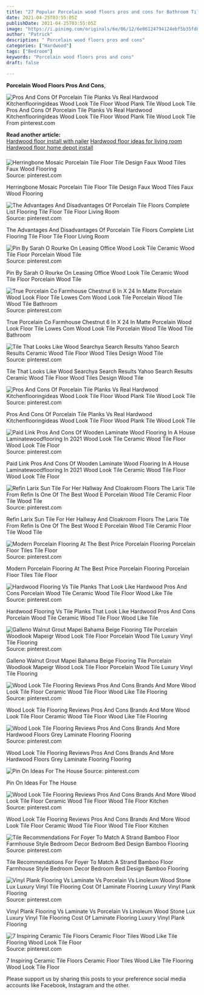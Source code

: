 ```yaml
---
title: "27 Popular Porcelain wood floors pros and cons for Bathroom Tiles"
date: 2021-04-25T03:55:05Z
publishDate: 2021-04-25T03:55:05Z
image: "https://i.pinimg.com/originals/6e/06/12/6e06124794124ebf5b35fd8a3994814e.jpg"
author: "Patrick"
description: " Porcelain wood floors pros and cons"
categories: ["Hardwood"]
tags: ["Bedroom"]
keywords: "Porcelain wood floors pros and cons"
draft: false

---
```

<!-- Head tag Code -->
**Porcelain Wood Floors Pros And Cons**, 

![Pros And Cons Of Porcelain Tile Planks Vs Real Hardwood Kitchenflooringideas Wood Look Tile Floor Wood Plank Tile Wood Look Tile](https://i.pinimg.com/564x/b9/20/fd/b920fd8d12a6bb826b85ae5c6140e245.jpg "Pros And Cons Of Porcelain Tile Planks Vs Real Hardwood Kitchenflooringideas Wood Look Tile Floor Wood Plank Tile Wood Look Tile")
Pros And Cons Of Porcelain Tile Planks Vs Real Hardwood Kitchenflooringideas Wood Look Tile Floor Wood Plank Tile Wood Look Tile From pinterest.com

**Read another article:**  
[Hardwood floor install with nailer](/hardwood-floor-install-with-nailer/)
[Hardwood floor ideas for living room](/hardwood-floor-ideas-for-living-room/)
[Hardwood floor home depot install](/hardwood-floor-home-depot-install/)




### 

 


![Herringbone Mosaic Porcelain Tile Floor Tile Design Faux Wood Tiles Faux Wood Flooring](https://i.pinimg.com/originals/5b/33/93/5b33939207f9dd7f96f6a4e267eb53a8.jpg "Herringbone Mosaic Porcelain Tile Floor Tile Design Faux Wood Tiles Faux Wood Flooring")
Source: pinterest.com

Herringbone Mosaic Porcelain Tile Floor Tile Design Faux Wood Tiles Faux Wood Flooring  

![The Advantages And Disadvantages Of Porcelain Tile Floors Complete List Flooring Tile Floor Tile Floor Living Room](https://i.pinimg.com/originals/1c/85/46/1c8546b05a342b07dd9fb1b4a9548fcf.jpg "The Advantages And Disadvantages Of Porcelain Tile Floors Complete List Flooring Tile Floor Tile Floor Living Room")
Source: pinterest.com

The Advantages And Disadvantages Of Porcelain Tile Floors Complete List Flooring Tile Floor Tile Floor Living Room  

![Pin By Sarah O Rourke On Leasing Office Wood Look Tile Ceramic Wood Tile Floor Porcelain Wood Tile](https://i.pinimg.com/originals/94/24/11/942411cc40e2a60bbe82e7790e497a34.png "Pin By Sarah O Rourke On Leasing Office Wood Look Tile Ceramic Wood Tile Floor Porcelain Wood Tile")
Source: pinterest.com

Pin By Sarah O Rourke On Leasing Office Wood Look Tile Ceramic Wood Tile Floor Porcelain Wood Tile  

![True Porcelain Co Farmhouse Chestnut 6 In X 24 In Matte Porcelain Wood Look Floor Tile Lowes Com Wood Look Tile Porcelain Wood Tile Wood Tile Bathroom](https://i.pinimg.com/600x315/38/0a/74/380a744c46c3e865ebcf356679d7d103.jpg "True Porcelain Co Farmhouse Chestnut 6 In X 24 In Matte Porcelain Wood Look Floor Tile Lowes Com Wood Look Tile Porcelain Wood Tile Wood Tile Bathroom")
Source: pinterest.com

True Porcelain Co Farmhouse Chestnut 6 In X 24 In Matte Porcelain Wood Look Floor Tile Lowes Com Wood Look Tile Porcelain Wood Tile Wood Tile Bathroom  

![Tile That Looks Like Wood Searchya Search Results Yahoo Search Results Ceramic Wood Tile Floor Wood Tiles Design Wood Tile](https://i.pinimg.com/736x/0e/32/67/0e32672afbcc865bbe866560df5819b6--wood-ceramic-tiles-ceramic-flooring.jpg "Tile That Looks Like Wood Searchya Search Results Yahoo Search Results Ceramic Wood Tile Floor Wood Tiles Design Wood Tile")
Source: pinterest.com

Tile That Looks Like Wood Searchya Search Results Yahoo Search Results Ceramic Wood Tile Floor Wood Tiles Design Wood Tile  

![Pros And Cons Of Porcelain Tile Planks Vs Real Hardwood Kitchenflooringideas Wood Look Tile Floor Wood Plank Tile Wood Look Tile](https://i.pinimg.com/564x/b9/20/fd/b920fd8d12a6bb826b85ae5c6140e245.jpg "Pros And Cons Of Porcelain Tile Planks Vs Real Hardwood Kitchenflooringideas Wood Look Tile Floor Wood Plank Tile Wood Look Tile")
Source: pinterest.com

Pros And Cons Of Porcelain Tile Planks Vs Real Hardwood Kitchenflooringideas Wood Look Tile Floor Wood Plank Tile Wood Look Tile  

![Paid Link Pros And Cons Of Wooden Laminate Wood Flooring In A House Laminatewoodflooring In 2021 Wood Look Tile Ceramic Wood Tile Floor Wood Look Tile Floor](https://i.pinimg.com/originals/3a/d8/21/3ad8213e1c7a6e4b4c4de39a7ac55dc2.jpg "Paid Link Pros And Cons Of Wooden Laminate Wood Flooring In A House Laminatewoodflooring In 2021 Wood Look Tile Ceramic Wood Tile Floor Wood Look Tile Floor")
Source: pinterest.com

Paid Link Pros And Cons Of Wooden Laminate Wood Flooring In A House Laminatewoodflooring In 2021 Wood Look Tile Ceramic Wood Tile Floor Wood Look Tile Floor  

![Refin Larix Sun Tile For Her Hallway And Cloakroom Floors The Larix Tile From Refin Is One Of The Best Wood E Porcelain Wood Tile Ceramic Floor Tile Wood Tile](https://i.pinimg.com/originals/f1/c8/b2/f1c8b296be44f331f821bba17042d406.jpg "Refin Larix Sun Tile For Her Hallway And Cloakroom Floors The Larix Tile From Refin Is One Of The Best Wood E Porcelain Wood Tile Ceramic Floor Tile Wood Tile")
Source: pinterest.com

Refin Larix Sun Tile For Her Hallway And Cloakroom Floors The Larix Tile From Refin Is One Of The Best Wood E Porcelain Wood Tile Ceramic Floor Tile Wood Tile  

![Modern Porcelain Flooring At The Best Price Porcelain Flooring Porcelain Floor Tiles Tile Floor](https://i.pinimg.com/474x/60/25/6b/60256b5143ecf6bfddb67ad4d3431631.jpg "Modern Porcelain Flooring At The Best Price Porcelain Flooring Porcelain Floor Tiles Tile Floor")
Source: pinterest.com

Modern Porcelain Flooring At The Best Price Porcelain Flooring Porcelain Floor Tiles Tile Floor  

![Hardwood Flooring Vs Tile Planks That Look Like Hardwood Pros And Cons Porcelain Wood Tile Ceramic Wood Tile Floor Wood Like Tile](https://i.pinimg.com/originals/64/fa/5a/64fa5a43ee8aa171d46a98d6faf8bb3c.jpg "Hardwood Flooring Vs Tile Planks That Look Like Hardwood Pros And Cons Porcelain Wood Tile Ceramic Wood Tile Floor Wood Like Tile")
Source: pinterest.com

Hardwood Flooring Vs Tile Planks That Look Like Hardwood Pros And Cons Porcelain Wood Tile Ceramic Wood Tile Floor Wood Like Tile  

![Galleno Walnut Grout Mapei Bahama Beige Flooring Tile Porcelain Woodlook Mapeigr Wood Look Tile Floor Porcelain Wood Tile Luxury Vinyl Tile Flooring](https://i.pinimg.com/736x/6b/e0/8f/6be08f49a2479c8a644c8eedb36cb985--flooring-tiles-porcelain.jpg "Galleno Walnut Grout Mapei Bahama Beige Flooring Tile Porcelain Woodlook Mapeigr Wood Look Tile Floor Porcelain Wood Tile Luxury Vinyl Tile Flooring")
Source: pinterest.com

Galleno Walnut Grout Mapei Bahama Beige Flooring Tile Porcelain Woodlook Mapeigr Wood Look Tile Floor Porcelain Wood Tile Luxury Vinyl Tile Flooring  

![Wood Look Tile Flooring Reviews Pros And Cons Brands And More Wood Look Tile Floor Ceramic Wood Tile Floor Wood Like Tile Flooring](https://i.pinimg.com/474x/ac/b0/27/acb0272d3648b4799a6db6fd00bb9a69.jpg "Wood Look Tile Flooring Reviews Pros And Cons Brands And More Wood Look Tile Floor Ceramic Wood Tile Floor Wood Like Tile Flooring")
Source: pinterest.com

Wood Look Tile Flooring Reviews Pros And Cons Brands And More Wood Look Tile Floor Ceramic Wood Tile Floor Wood Like Tile Flooring  

![Wood Look Tile Flooring Reviews Pros And Cons Brands And More Hardwood Floors Grey Laminate Flooring Flooring](https://i.pinimg.com/474x/61/ef/02/61ef02ac413b293d4acd4d73056c8725.jpg "Wood Look Tile Flooring Reviews Pros And Cons Brands And More Hardwood Floors Grey Laminate Flooring Flooring")
Source: pinterest.com

Wood Look Tile Flooring Reviews Pros And Cons Brands And More Hardwood Floors Grey Laminate Flooring Flooring  

![Pin On Ideas For The House](https://i.pinimg.com/originals/b2/f5/03/b2f5039679741e40fe21ac4baadb3e40.jpg "Pin On Ideas For The House")
Source: pinterest.com

Pin On Ideas For The House  

![Wood Look Tile Flooring Reviews Pros And Cons Brands And More Wood Look Tile Floor Ceramic Wood Tile Floor Wood Tile Floor Kitchen](https://i.pinimg.com/originals/6f/49/cc/6f49cc2b57ba952bebe053560450b2dd.jpg "Wood Look Tile Flooring Reviews Pros And Cons Brands And More Wood Look Tile Floor Ceramic Wood Tile Floor Wood Tile Floor Kitchen")
Source: pinterest.com

Wood Look Tile Flooring Reviews Pros And Cons Brands And More Wood Look Tile Floor Ceramic Wood Tile Floor Wood Tile Floor Kitchen  

![Tile Recommendations For Foyer To Match A Strand Bamboo Floor Farmhouse Style Bedroom Decor Bedroom Bed Design Bamboo Flooring](https://i.pinimg.com/474x/7c/b5/85/7cb585b9bd997415c0f230861c828e29--tile-flooring-flooring-ideas.jpg "Tile Recommendations For Foyer To Match A Strand Bamboo Floor Farmhouse Style Bedroom Decor Bedroom Bed Design Bamboo Flooring")
Source: pinterest.com

Tile Recommendations For Foyer To Match A Strand Bamboo Floor Farmhouse Style Bedroom Decor Bedroom Bed Design Bamboo Flooring  

![Vinyl Plank Flooring Vs Laminate Vs Porcelain Vs Linoleum Wood Stone Lux Luxury Vinyl Tile Flooring Cost Of Laminate Flooring Luxury Vinyl Plank Flooring](https://i.pinimg.com/736x/bb/56/18/bb5618377c3d33582f0a0a57c8c4f9f8--laminate-flooring-cost-vinyl-plank-flooring.jpg "Vinyl Plank Flooring Vs Laminate Vs Porcelain Vs Linoleum Wood Stone Lux Luxury Vinyl Tile Flooring Cost Of Laminate Flooring Luxury Vinyl Plank Flooring")
Source: pinterest.com

Vinyl Plank Flooring Vs Laminate Vs Porcelain Vs Linoleum Wood Stone Lux Luxury Vinyl Tile Flooring Cost Of Laminate Flooring Luxury Vinyl Plank Flooring  

![7 Inspiring Ceramic Tile Floors Ceramic Floor Tiles Wood Like Tile Flooring Wood Look Tile Floor](https://i.pinimg.com/originals/6e/06/12/6e06124794124ebf5b35fd8a3994814e.jpg "7 Inspiring Ceramic Tile Floors Ceramic Floor Tiles Wood Like Tile Flooring Wood Look Tile Floor")
Source: pinterest.com

7 Inspiring Ceramic Tile Floors Ceramic Floor Tiles Wood Like Tile Flooring Wood Look Tile Floor  

Please support us by sharing this posts to your preference social media accounts like Facebook, Instagram and the other.

